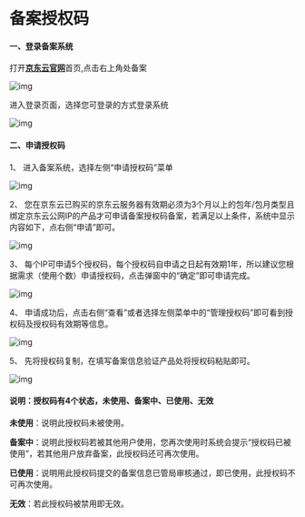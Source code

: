 # 备案授权码

#### 一、登录备案系统

打开[**京东云官网**](jdcloud.com)首页,点击右上角处备案

![img](https://github.com/jdcloudcom/cn/blob/zhaomeichen-beian-20220308/documentation/Domain-Name-%26-License/Image-Domain/Beian-Newimage/1-home-page.png)

进入登录页面，选择您可登录的方式登录系统

![img](https://github.com/jdcloudcom/cn/blob/zhaomeichen-beian-20220308/documentation/Domain-Name-%26-License/Image-Domain/Beian-Newimage/2-log-in.png)

####  二、申请授权码

1、 进入备案系统，选择左侧“申请授权码”菜单

![img](https://github.com/jdcloudcom/cn/blob/zhaomeichen-beian-20200903-shouquanma/documentation/Domain-Name-%26-License/Image-Domain/ZMC-Image-Domain/jdcloud-shouquanma.png)

2、 您在京东云已购买的京东云服务器有效期必须为3个月以上的包年/包月类型且绑定京东云公网IP的产品才可申请备案授权码备案，若满足以上条件，系统中显示内容如下，点右侧“申请”即可。

![img](https://github.com/jdcloudcom/cn/blob/zhaomeichen-beian-20200903-shouquanma/documentation/Domain-Name-%26-License/Image-Domain/ZMC-Image-Domain/jdcloud-shouquanma-shenqing.png)

3、 每个IP可申请5个授权码，每个授权码自申请之日起有效期1年，所以建议您根据需求（使用个数）申请授权码，点击弹窗中的“确定”即可申请完成。

![img](https://github.com/jdcloudcom/cn/blob/zhaomeichen-beian-20200903-shouquanma/documentation/Domain-Name-%26-License/Image-Domain/ZMC-Image-Domain/jdcloud-shouquanma-youxiaoqi.png)

4、 申请成功后，点击右侧“查看”或者选择左侧菜单中的“管理授权码”即可看到授权码及授权码有效期等信息。

![img](https://github.com/jdcloudcom/cn/blob/zhaomeichen-beian-20200903-shouquanma/documentation/Domain-Name-%26-License/Image-Domain/ZMC-Image-Domain/jdcloud-shouquanma-chakan.png)

5、 先将授权码复制，在填写备案信息验证产品处将授权码粘贴即可。

![img](https://github.com/jdcloudcom/cn/blob/zhaomeichen-beian-20200903-shouquanma/documentation/Domain-Name-%26-License/Image-Domain/ZMC-Image-Domain/jdcloud-shouquanma-guanli.png)

#### 说明：授权码有4个状态，未使用、备案中、已使用、无效

 **未使用**：说明此授权码未被使用。

 **备案中**：说明此授权码若被其他用户使用，您再次使用时系统会提示“授权码已被使用”，若其他用户放弃备案，此授权码还可再次使用。

 **已使用**：说明用此授权码提交的备案信息已管局审核通过，即已使用，此授权码不可再次使用。

 **无效**：若此授权码被禁用即无效。
